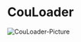 # CouLoader
![CouLoader-Picture](https://bymynix.de/couloader/assets/images/couloader-picture-800x450.png)
